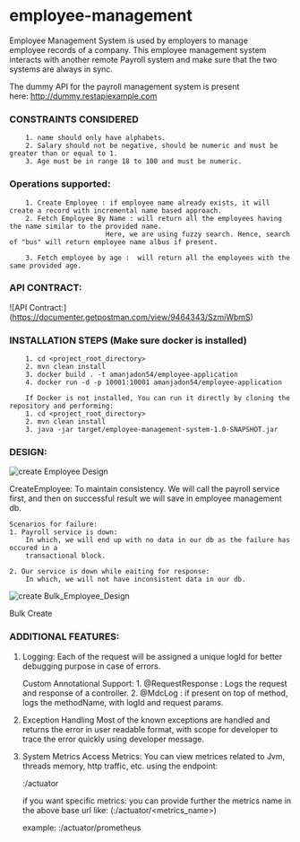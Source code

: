 # employee-management
Employee Management System is used by employers to manage employee records of a company. This employee management system interacts with another
remote Payroll system and make sure that the two systems are always in sync. 

The dummy API for the payroll management system is present here: http://dummy.restapiexample.com

### CONSTRAINTS CONSIDERED
        1. name should only have alphabets.
        2. Salary should not be negative, should be numeric and must be greater than or equal to 1.
        3. Age must be in range 18 to 100 and must be numeric.
    
### Operations supported:
        1. Create Employee : if employee name already exists, it will create a record with incremental name based approach.
        2. Fetch Employee By Name : will return all the employees having the name similar to the provided name. 
                            Here, we are using fuzzy search. Hence, search of "bus" will return employee name albus if present.
                            
        3. Fetch employee by age :  will return all the employees with the same provided age.

### API CONTRACT:
![API Contract:] (https://documenter.getpostman.com/view/9464343/SzmiWbmS)

### INSTALLATION STEPS (Make sure docker is installed)
        1. cd <project_root_directory>
        2. mvn clean install
        3. docker build . -t amanjadon54/employee-application
        4. docker run -d -p 10001:10001 amanjadon54/employee-application

        If Docker is not installed, You can run it directly by cloning the repository and performing:
        1. cd <project_root_directory>
        2. mvn clean install
        3. java -jar target/employee-management-system-1.0-SNAPSHOT.jar

### DESIGN:
![create Employee Design](https://github.com/amanjadon54/employee-management/blob/master/design/cretateEmployeeDesign.png?raw=true)

CreateEmployee:
    To maintain consistency. We will call the payroll service first, and then on successful result we will save in employee
    management db.
    
    Scenarios for failure:
    1. Payroll service is down: 
        In which, we will end up with no data in our db as the failure has occured in a 
        transactional block.
        
    2. Our service is down while eaiting for response:
        In which, we will not have inconsistent data in our db.


![create Bulk_Employee_Design](https://github.com/amanjadon54/employee-management/blob/master/design/cretateBulkEmployeeDesign.png?raw=true)

Bulk Create

### ADDITIONAL FEATURES:
1. Logging: 
Each of the request will be assigned a unique logId for better debugging purpose in case of errors.

    Custom Annotational Support:
        1. @RequestResponse : Logs the request and response of a controller.
        2. @MdcLog : if present on top of method, logs the methodName, with logId and request params.

2. Exception Handling
    Most of the known exceptions are handled and returns the error in user readable format, with scope for developer
    to trace the error quickly using developer message.
    
3. System Metrics
    Access Metrics:
    You can view metrices related to Jvm, threads memory, http traffic, etc. using the endpoint:
    
    <host>:<port>/actuator
    
    if you want specific metrics:
    you can provide further the metrics name in the above base url like:
    (<host>:<port>/actuator/<metrics_name>)
    
    example:
    <host>:<port>/actuator/prometheus
    
